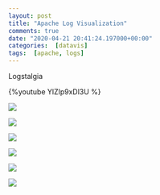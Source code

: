 ```yaml
---
layout: post
title: "Apache Log Visualization"
comments: true
date: "2020-04-21 20:41:24.197000+00:00"
categories:  [datavis]
tags:  [apache, logs]
---
```





Logstalgia

{%youtube YlZIp9xDl3U %}

[![](http://img.youtube.com/vi/YlZIp9xDl3U/0.jpg)](http://www.youtube.com/watch?v=YlZIp9xDl3U)

[![](http://img.youtube.com/vi/HeWfkPeDQbY/0.jpg)](http://www.youtube.com/watch?v=HeWfkPeDQbY)

[![](http://img.youtube.com/vi/9DaHSlTgPY4/0.jpg)](http://www.youtube.com/watch?v=9DaHSlTgPY4)

[![](http://img.youtube.com/vi/_R-dm62NZ5E/0.jpg)](http://www.youtube.com/watch?v=_R-dm62NZ5E)

[![](http://img.youtube.com/vi/Hb63sZpGizc/0.jpg)](http://www.youtube.com/watch?v=Hb63sZpGizc)

[![](http://img.youtube.com/vi/Ho8nVKs6B5E/0.jpg)](http://www.youtube.com/watch?v=Ho8nVKs6B5E)
